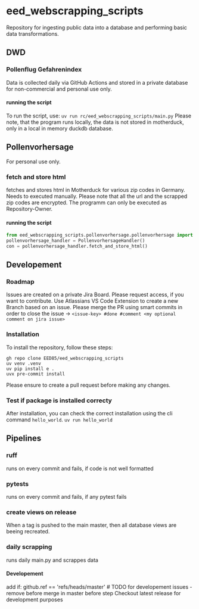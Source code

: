 # eed_webscrapping_scripts
Repository for ingesting public data into a database and performing basic data transformations.

## DWD

### Pollenflug Gefahrenindex
Data is collected daily via GitHub Actions and stored in a private database for non-commercial and personal use only.


#### running the script
To run the script, use:
`uv run rc/eed_webscrapping_scripts/main.py`
Please note, that the program runs locally, the data is not stored in motherduck, only in a local in memory duckdb database.

## Pollenvorhersage
For personal use only.

### fetch and store html

fetches and stores html in Motherduck for various zip codes in Germany. Needs to executed manually.
Please note that all the url and the scrapped zip codes are encrypted. The programm can only be executed as Repository-Owner.

#### running the script

```python
from eed_webscrapping_scripts.pollenvorhersage.pollenvorhersage import PollenvorhersageHandler
pollenvorhersage_handler = PollenvorhersageHandler()
con = pollenvorhersage_handler.fetch_and_store_html()
```

## Developement

### Roadmap
Issues are created on a private Jira Board. Please request access, if you want to contribute.
Use Atlassians VS Code Extension to create a new Branch based on an issue. Please merge the PR using smart commits in order to close the issue -> ```<issue-key> #done #comment <my optional comment on jira issue>```

### Installation
To install the repository, follow these steps:
```shell
gh repo clone EED85/eed_webscrapping_scripts
uv venv .venv
uv pip install e .
uvx pre-commit install
```

Please ensure to create a pull request before making any changes.

### Test if package is installed correcty
After installation, you can check the correct installation using the cli command ``hello_world``.
``uv run hello_world``

## Pipelines

### ruff
runs on every commit and fails, if code is not well formatted

### pytests
runs on every commit and fails, if any pytest fails

### create views on release
When a tag is pushed to the main master, then all database views are beeing recreated.

### daily scrapping
runs daily main.py and scrappes data

#### Developement
add if: github.ref == 'refs/heads/master' # TODO for developement issues - remove before merge in master
before step Checkout latest release for development purposes
